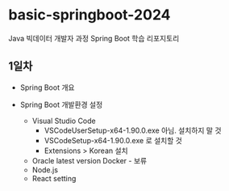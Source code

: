 # basic-springboot-2024
Java 빅데이터 개발자 과정 Spring Boot 학습 리포지토리

## 1일차
- Spring Boot 개요

- Spring Boot 개발환경 설정
    - Visual Studio Code
        - VSCodeUserSetup-x64-1.90.0.exe 아님. 설치하지 말 것
        - VSCodeSetup-x64-1.90.0.exe 로 설치할 것
        - Extensions > Korean 설치
    - Oracle latest version Docker  - 보류
    - Node.js
    - React setting